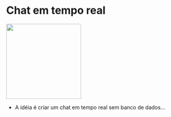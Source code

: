# Chat em tempo real

<img src="https://upload.wikimedia.org/wikipedia/commons/d/d9/Node.js_logo.svg" height="200">

- A idéia é criar um chat em tempo real sem banco de dados...